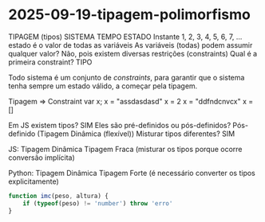 # 2025-09-19-tipagem-polimorfismo

TIPAGEM (tipos)
SISTEMA
TEMPO
ESTADO
Instante
1, 2, 3, 4, 5, 6, 7, ...
estado é o valor de todas as variáveis
As variáveis (todas) podem assumir qualquer valor?
Não, pois existem diversas restrições (constraints)
Qual é a primeira constraint? TIPO

Todo sistema é um conjunto de _constraints_, para garantir que o sistema tenha sempre um estado válido, a começar pela tipagem.

Tipagem => Constraint
var x;
x = "assdasdasd"
x = 2
x = "ddfndcnvcx"
x = []

Em JS existem tipos?
SIM
Eles são pré-definidos ou pós-definidos?
Pós-definido (Tipagem Dinâmica (flexível))
Misturar tipos diferentes?
SIM

JS:
Tipagem Dinâmica
Tipagem Fraca (misturar os tipos porque ocorre conversão implícita)

Python:
Tipagem Dinâmica
Tipagem Forte (é necessário converter os tipos explicitamente)

```js
function imc(peso, altura) {
    if (typeof(peso) != 'number') throw 'erro'
}